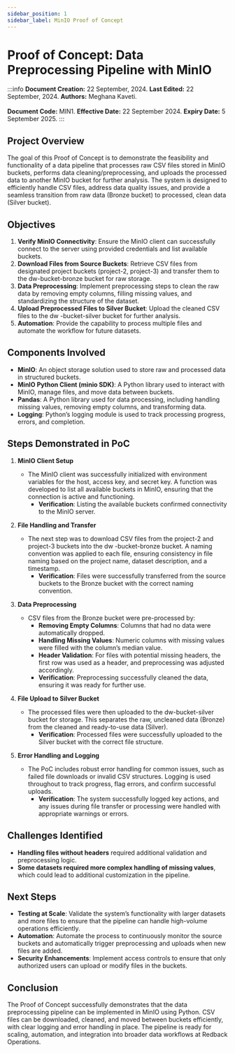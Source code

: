 ```yaml
---
sidebar_position: 1
sidebar_label: MinIO Proof of Concept
---
```


# Proof of Concept: Data Preprocessing Pipeline with MinIO

:::info
**Document Creation:** 22 September, 2024. **Last Edited:** 22 September, 2024. **Authors:** Meghana Kaveti.
<br></br> **Document Code:** MIN1. **Effective Date:** 22 September 2024. **Expiry Date:** 5 September 2025.
:::

## Project Overview
The goal of this Proof of Concept is to demonstrate the feasibility and functionality of a data 
pipeline that processes raw CSV files stored in MinIO buckets, performs data 
cleaning/preprocessing, and uploads the processed data to another MinIO bucket for further 
analysis. The system is designed to efficiently handle CSV files, address data quality issues, and 
provide a seamless transition from raw data (Bronze bucket) to processed, clean data (Silver 
bucket).

## Objectives
1. **Verify MinIO Connectivity**: Ensure the MinIO client can successfully connect to the 
server using provided credentials and list available buckets.
2. **Download Files from Source Buckets**: Retrieve CSV files from designated project 
buckets (project-2, project-3) and transfer them to the dw-bucket-bronze bucket for raw 
storage.
3. **Data Preprocessing**: Implement preprocessing steps to clean the raw data by removing 
empty columns, filling missing values, and standardizing the structure of the dataset.
4. **Upload Preprocessed Files to Silver Bucket**: Upload the cleaned CSV files to the dw
-bucket-silver bucket for further analysis.
5. **Automation**: Provide the capability to process multiple files and automate the workflow 
for future datasets.

## Components Involved
- **MinIO**: An object storage solution used to store raw and processed data in structured 
buckets.
- **MinIO Python Client (minio SDK)**: A Python library used to interact with MinIO, manage 
files, and move data between buckets.
- **Pandas**: A Python library used for data processing, including handling missing values, 
removing empty columns, and transforming data.
- **Logging**: Python’s logging module is used to track processing progress, errors, and 
completion.

## Steps Demonstrated in PoC
1. **MinIO Client Setup**
   - The MinIO client was successfully initialized with environment variables for the host, access 
     key, and secret key. A function was developed to list all available buckets in MinIO, ensuring that 
     the connection is active and functioning.
     - **Verification**: Listing the available buckets confirmed connectivity to the MinIO server.

2. **File Handling and Transfer**
   - The next step was to download CSV files from the project-2 and project-3 buckets into the dw
     -bucket-bronze bucket. A naming convention was applied to each file, ensuring consistency in 
     file naming based on the project name, dataset description, and a timestamp.
     - **Verification**: Files were successfully transferred from the source buckets to the Bronze 
       bucket with the correct naming convention.

3. **Data Preprocessing**
   - CSV files from the Bronze bucket were pre-processed by:
     - **Removing Empty Columns**: Columns that had no data were automatically dropped.
     - **Handling Missing Values**: Numeric columns with missing values were filled with the 
       column’s median value.
     - **Header Validation**: For files with potential missing headers, the first row was used as a 
       header, and preprocessing was adjusted accordingly.
     - **Verification**: Preprocessing successfully cleaned the data, ensuring it was ready for 
       further use.

4. **File Upload to Silver Bucket**
   - The processed files were then uploaded to the dw-bucket-silver bucket for storage. This 
     separates the raw, uncleaned data (Bronze) from the cleaned and ready-to-use data (Silver).
     - **Verification**: Processed files were successfully uploaded to the Silver bucket with the 
       correct file structure.

5. **Error Handling and Logging**
   - The PoC includes robust error handling for common issues, such as failed file downloads or 
     invalid CSV structures. Logging is used throughout to track progress, flag errors, and confirm 
     successful uploads.
     - **Verification**: The system successfully logged key actions, and any issues during file 
       transfer or processing were handled with appropriate warnings or errors.

## Challenges Identified
- **Handling files without headers** required additional validation and preprocessing logic.
- **Some datasets required more complex handling of missing values**, which could lead to 
  additional customization in the pipeline.

## Next Steps
- **Testing at Scale**: Validate the system’s functionality with larger datasets and more files 
  to ensure that the pipeline can handle high-volume operations efficiently.
- **Automation**: Automate the process to continuously monitor the source buckets and 
  automatically trigger preprocessing and uploads when new files are added.
- **Security Enhancements**: Implement access controls to ensure that only authorized 
  users can upload or modify files in the buckets.

## Conclusion
The Proof of Concept successfully demonstrates that the data preprocessing pipeline can be 
implemented in MinIO using Python. CSV files can be downloaded, cleaned, and moved 
between buckets efficiently, with clear logging and error handling in place. The pipeline is ready 
for scaling, automation, and integration into broader data workflows at Redback Operations.
